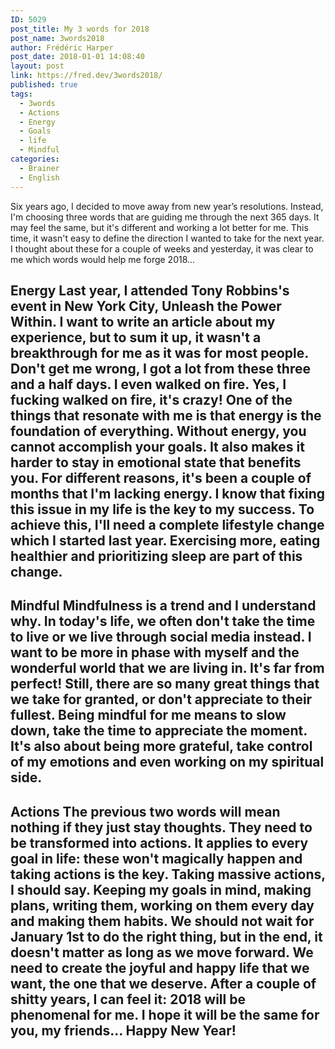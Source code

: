 ```yaml
---
ID: 5029
post_title: My 3 words for 2018
post_name: 3words2018
author: Frédéric Harper
post_date: 2018-01-01 14:08:40
layout: post
link: https://fred.dev/3words2018/
published: true
tags:
  - 3words
  - Actions
  - Energy
  - Goals
  - life
  - Mindful
categories:
  - Brainer
  - English
---
```

Six years ago, I decided to move away from new year’s resolutions. Instead, I'm choosing three words that are guiding me through the next 365 days. It may feel the same, but it's different and working a lot better for me. This time, it wasn't easy to define the direction I wanted to take for the next year. I thought about these for a couple of weeks and yesterday, it was clear to me which words would help me forge 2018... 
## Energy Last year, I attended Tony Robbins's event in New York City, Unleash the Power Within. I want to write an article about my experience, but to sum it up, it wasn't a breakthrough for me as it was for most people. Don't get me wrong, I got a lot from these three and a half days. I even walked on fire. Yes, I fucking walked on fire, it's crazy! One of the things that resonate with me is that energy is the foundation of everything. Without energy, you cannot accomplish your goals. It also makes it harder to stay in emotional state that benefits you. For different reasons, it's been a couple of months that I'm lacking energy. I know that fixing this issue in my life is the key to my success. To achieve this, I'll need a complete lifestyle change which I started last year. Exercising more, eating healthier and prioritizing sleep are part of this change. 

## Mindful Mindfulness is a trend and I understand why. In today's life, we often don't take the time to live or we live through social media instead. I want to be more in phase with myself and the wonderful world that we are living in. It's far from perfect! Still, there are so many great things that we take for granted, or don't appreciate to their fullest. Being mindful for me means to slow down, take the time to appreciate the moment. It's also about being more grateful, take control of my emotions and even working on my spiritual side. 

## Actions The previous two words will mean nothing if they just stay thoughts. They need to be transformed into actions. It applies to every goal in life: these won't magically happen and taking actions is the key. Taking massive actions, I should say. Keeping my goals in mind, making plans, writing them, working on them every day and making them habits. We should not wait for January 1st to do the right thing, but in the end, it doesn't matter as long as we move forward. We need to create the joyful and happy life that we want, the one that we deserve. After a couple of shitty years, I can feel it: 2018 will be phenomenal for me. I hope it will be the same for you, my friends... Happy New Year!